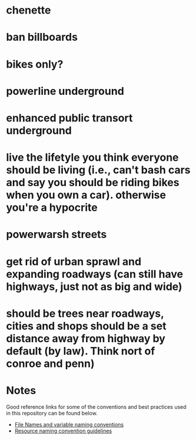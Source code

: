 # chenette

# ban billboards
# bikes only?
# powerline underground
# enhanced public transort underground
# live the lifetyle you think everyone should be living (i.e., can't bash cars and say you should be riding bikes when you own a car). otherwise you're a hypocrite

# powerwarsh streets
# get rid of urban sprawl and expanding roadways (can still have highways, just not as big and wide)
# should be trees near roadways, cities and shops should be a set distance away from highway by default (by law). Think nort of conroe and penn)


# Notes
Good reference links for some of the conventions and best practices used in this repository can be found below.
- [File Names and variable naming conventions](https://docs.microsoft.com/en-us/azure/cloud-adoption-framework/ready/azure-best-practices/resource-abbreviations)
- [Resource naming convention guidelines](https://docs.microsoft.com/en-us/azure/cloud-adoption-framework/ready/azure-best-practices/resource-naming)